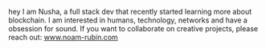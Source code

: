 hey I am Nusha, a full stack dev that recently started learning more about blockchain. 
I am interested in humans, technology, networks and have a obsession for sound. 
If you want to collaborate on creative projects, please reach out: www.noam-rubin.com 


<!---
noamrubin22/noamrubin22 is a ✨ special ✨ repository because its `README.md` (this file) appears on your GitHub profile.
You can click the Preview link to take a look at your changes.
--->
